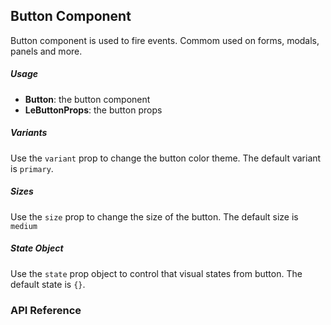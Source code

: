## Button Component

Button component is used to fire events. Commom used on forms, modals, panels and more.

##### Usage

<div>
	<ImportCode></ImportCode>
</div>

- **Button**: the button component
- **LeButtonProps**: the button props

##### Variants

Use the `variant` prop to change the button color theme. The default variant is `primary`.

<div>
<VariantPreview></VariantPreview>
<div>

##### Sizes

Use the `size` prop to change the size of the button. The default size is `medium`

<div>
<SizePreview></SizePreview>
</div>

##### State Object

Use the `state` prop object to control that visual states from button. The default state is `{}`.

<div>
<StatePreview></StatePreview>
</div>

### API Reference
